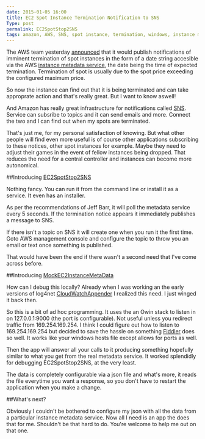 ```yaml
---
date: 2015-01-05 16:00
title: EC2 Spot Instance Termination Notification to SNS
Type: post
permalink: EC2SpotStop2SNS
tags: amazon, AWS, SNS, spot instance, termination, windows, instance meta data
---
```


The AWS team yesterday [announced](https://aws.amazon.com/blogs/aws/new-ec2-spot-instance-termination-notices/?sc_ichannel=em&sc_icountry=global&sc_icampaigntype=launch&sc_icampaign=em_130420040&sc_idetail=em_66267057&ref_=pe_395030_130420040_8) that it would publish notifications of imminent termination of spot instances in the form of a date string accesible via the AWS [instance metadata service](http://docs.aws.amazon.com/AWSEC2/latest/UserGuide/ec2-instance-metadata.html), the date being the time of expected termination. Termination of spot is usually due to the spot price exceeding the configured maximum price.

So now the instance can find out that it is being terminated and can take approprate action and that's really great. But I want to know aswell!

And Amazon has really great infrastructure for notifications called [SNS](http://aws.amazon.com/sns/). Service can subsribe to topics and it can send emails and more. Connect the two and I can find out when my spots are terminated.

That's just me, for my personal satisfaction of knowing. But what other people will find even more useful is of course other applications subscribing to these notices, other spot instances for example. Maybe they need to adjust their games in the event of fellow instances being dropped. That reduces the need for a central controller and instances can become more autonomical.

##Introducing [EC2SpotStop2SNS](https://github.com/camitz/EC2SpotStop2SNS)

Nothing fancy. You can run it from the command line or install it as a service. It even has an installer. 

As per the recommendations of Jeff Barr, it will poll the metadata service every 5 seconds. If the termination notice appears it immediately publishes a message to SNS.

If there isn't a topic on SNS it will create one when you run it the first time. Goto AWS management console and configure the topic to throw you an email or text once something is published.

That would have been the end if there wasn't a second need that I've come across before.

##Introducing [MockEC2InstanceMetaData](https://github.com/camitz/MockEC2InstanceMetaData)

How can I debug this locally? Already when I was working an the early versions of log4net [CloudWatchAppender](https://www.google.se/url?sa=t&rct=j&q=&esrc=s&source=web&cd=2&cad=rja&uact=8&ved=0CCwQFjAB&url=http%3A%2F%2Fblog.simpletask.se%2Fpost%2Fbuffering-aggregating-cloudwatch-appender&ei=gmqtVI_AMeSZygPXn4LwBA&usg=AFQjCNHtqHMn2vWFqauv_xnzxoRC8pyJDw&sig2=r_NhyK-8uIvHGe_yLVNX3w&bvm=bv.83134100,d.bGQ) I realized this need. I just winged it back then.

So this is a bit of ad hoc programming. It uses the an Owin stack to listen in on 127.0.0.1:9000 (the port is configurable). Not useful unless you redirect traffic from 169.254.169.254. I think I could figure out how to listen to 169.254.169.254 but decided to save the hassle on something [Fiddler](http://www.telerik.com/download/fiddler) does so well. It works like your windows hosts file except allows for ports as well.

Then the app will answer all your calls to it producing something hopefully similar to what you get from the real metadata service. It worked splendidly for debugging EC2SpotStop2SNS, at the very least.

The data is completely configurable via a json file and what's more, it reads the file everytime you want a response, so you don't have to restart the application when you make a change.

##What's next?

Obviously I couldn't be bothered to configure my json with all the data from a particular instance metadata service. Now all I need is an app the does that for me. Shouldn't be that hard to do. You're welcome to help me out on that one.